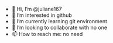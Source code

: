 - 👋 Hi, I’m @juliane167
- 👀 I’m interested in github
- 🌱 I’m currently learning git environment
- 💞️ I’m looking to collaborate with no one
- 📫 How to reach me: no need

<!---
juliane167/juliane167 is a ✨ special ✨ repository because its `README.md` (this file) appears on your GitHub profile.
You can click the Preview link to take a look at your changes.
--->

